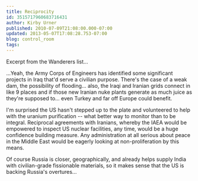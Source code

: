 ```yaml
---
title: Reciprocity
id: 3515717960683716431
author: Kirby Urner
published: 2010-07-09T21:08:00.000-07:00
updated: 2013-05-07T17:08:28.753-07:00
blog: control_room
tags: 
---
```


[](https://blogger.googleusercontent.com/img/b/R29vZ2xl/AVvXsEjB68NeQcB-eeEoqoq_Lv3k6BGaL_wSZtu_IgrpGRMOuSwIO32SYPd00qM4mvngkujVhUL6XbN3Zjm9P8luV1ZPVN_ZDJMVbZ6ii9ixFzgI69xdWF0Ca8owqsB-ZUdtXWqD3LWP/s1600/cartoon2.gif)

Excerpt from the Wanderers list...

...Yeah, the Army Corps of Engineers has identified some significant projects in Iraq that'd serve a civilian purpose.  There's the case of a weak dam, the possibility of flooding...  also, the Iraqi and Iranian grids connect in like 9 places and if those new Iranian nuke plants generate as much juice as they're supposed to... even Turkey and far off Europe could benefit.

I'm surprised the US hasn't stepped up to the plate and volunteered to help with the uranium purification -- what better way to monitor than to be integral.  Reciprocal agreements with Iranians, whereby the IAEA would be empowered to inspect US nuclear facilities, any time, would be a huge confidence building measure.  Any administration at all serious about peace in the Middle East would be eagerly looking at non-proliferation by this means.

Of course Russia is closer, geographically, and already helps supply India with civilian-grade fissionable materials, so it makes sense that the US is backing Russia's overtures...
